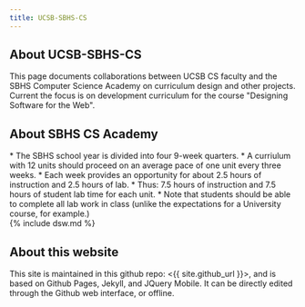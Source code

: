 ```yaml
---
title: UCSB-SBHS-CS
---
```


<div id="about" data-role="collapsible" data-collapsed="true" markdown="1">
<h2>About UCSB-SBHS-CS</h2>
This page documents collaborations between UCSB CS faculty and the SBHS Computer Science Academy on curriculum design and other projects.  Current the focus is on development curriculum for the course "Designing Software for the Web".
</div>


<div id="about" data-role="collapsible" data-collapsed="true" markdown="1">
<h2>About SBHS CS Academy</h2>
* The SBHS school year is divided into four 9-week quarters.    
* A curriulum with 12 units should proceed on an average pace of one unit every three weeks.   
* Each week provides an opportunity for about 2.5 hours of instruction and 2.5 hours of lab.
* Thus: 7.5 hours of instruction and 7.5 hours of student lab time for each unit.
* Note that students should be able to complete all lab work in class (unlike the expectations for a University course, for example.)
</div>

<div id="dsw" data-role="collapsible" data-collapsed="false">
{% include dsw.md %}
</div>


<div id="about" data-role="collapsible" data-collapsed="true" markdown="1">
<h2>About this website</h2>
This site is maintained in this github repo: <{{ site.github_url }}>, and is based on Github Pages, Jekyll, and JQuery Mobile.  It can be directly edited through the Github web interface, or offline.
</div>

